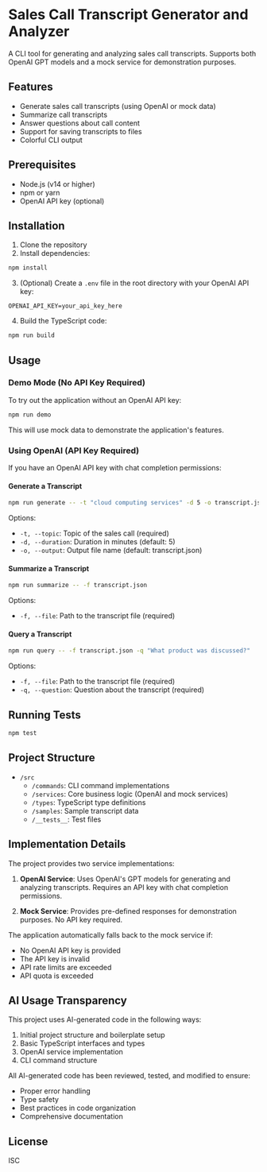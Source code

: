 # Sales Call Transcript Generator and Analyzer

A CLI tool for generating and analyzing sales call transcripts. Supports both OpenAI GPT models and a mock service for demonstration purposes.

## Features

- Generate sales call transcripts (using OpenAI or mock data)
- Summarize call transcripts
- Answer questions about call content
- Support for saving transcripts to files
- Colorful CLI output

## Prerequisites

- Node.js (v14 or higher)
- npm or yarn
- OpenAI API key (optional)

## Installation

1. Clone the repository
2. Install dependencies:
```bash
npm install
```
3. (Optional) Create a `.env` file in the root directory with your OpenAI API key:
```
OPENAI_API_KEY=your_api_key_here
```
4. Build the TypeScript code:
```bash
npm run build
```

## Usage

### Demo Mode (No API Key Required)

To try out the application without an OpenAI API key:

```bash
npm run demo
```

This will use mock data to demonstrate the application's features.

### Using OpenAI (API Key Required)

If you have an OpenAI API key with chat completion permissions:

#### Generate a Transcript

```bash
npm run generate -- -t "cloud computing services" -d 5 -o transcript.json
```

Options:
- `-t, --topic`: Topic of the sales call (required)
- `-d, --duration`: Duration in minutes (default: 5)
- `-o, --output`: Output file name (default: transcript.json)

#### Summarize a Transcript

```bash
npm run summarize -- -f transcript.json
```

Options:
- `-f, --file`: Path to the transcript file (required)

#### Query a Transcript

```bash
npm run query -- -f transcript.json -q "What product was discussed?"
```

Options:
- `-f, --file`: Path to the transcript file (required)
- `-q, --question`: Question about the transcript (required)

## Running Tests

```bash
npm test
```

## Project Structure

- `/src`
  - `/commands`: CLI command implementations
  - `/services`: Core business logic (OpenAI and mock services)
  - `/types`: TypeScript type definitions
  - `/samples`: Sample transcript data
  - `/__tests__`: Test files

## Implementation Details

The project provides two service implementations:

1. **OpenAI Service**: Uses OpenAI's GPT models for generating and analyzing transcripts. Requires an API key with chat completion permissions.

2. **Mock Service**: Provides pre-defined responses for demonstration purposes. No API key required.

The application automatically falls back to the mock service if:
- No OpenAI API key is provided
- The API key is invalid
- API rate limits are exceeded
- API quota is exceeded

## AI Usage Transparency

This project uses AI-generated code in the following ways:

1. Initial project structure and boilerplate setup
2. Basic TypeScript interfaces and types
3. OpenAI service implementation
4. CLI command structure

All AI-generated code has been reviewed, tested, and modified to ensure:
- Proper error handling
- Type safety
- Best practices in code organization
- Comprehensive documentation

## License

ISC
